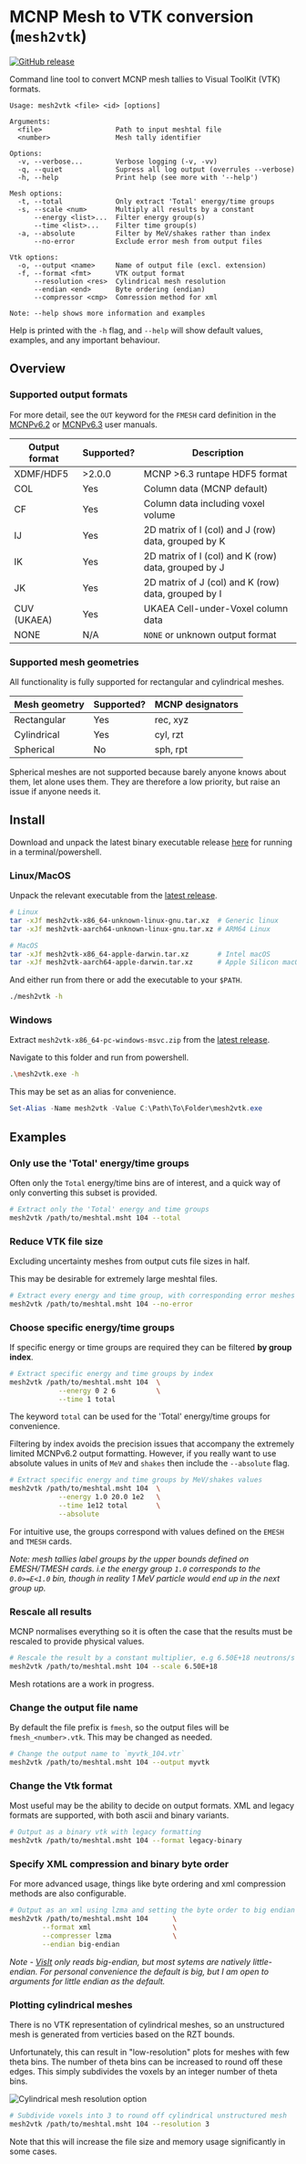 # MCNP Mesh to VTK conversion (`mesh2vtk`)

[![GitHub release](https://img.shields.io/github/v/release/repositony/mesh2vtk?include_prereleases)](https://github.com/repositony/mesh2vtk/releases/latest)

Command line tool to convert MCNP mesh tallies to Visual ToolKit (VTK) formats.

```text
Usage: mesh2vtk <file> <id> [options]

Arguments:
  <file>                  Path to input meshtal file
  <number>                Mesh tally identifier

Options:
  -v, --verbose...        Verbose logging (-v, -vv)
  -q, --quiet             Supress all log output (overrules --verbose)
  -h, --help              Print help (see more with '--help')

Mesh options:
  -t, --total             Only extract 'Total' energy/time groups
  -s, --scale <num>       Multiply all results by a constant
      --energy <list>...  Filter energy group(s)
      --time <list>...    Filter time group(s)
  -a, --absolute          Filter by MeV/shakes rather than index
      --no-error          Exclude error mesh from output files

Vtk options:
  -o, --output <name>     Name of output file (excl. extension)
  -f, --format <fmt>      VTK output format
      --resolution <res>  Cylindrical mesh resolution
      --endian <end>      Byte ordering (endian)
      --compressor <cmp>  Comression method for xml

Note: --help shows more information and examples
```

Help is printed with the `-h` flag, and `--help` will show default values,
examples, and any important behaviour.

## Overview

### Supported output formats

For more detail, see the `OUT` keyword for the `FMESH` card definition in
the [MCNPv6.2](https://mcnp.lanl.gov/pdf_files/TechReport_2017_LANL_LA-UR-17-29981_WernerArmstrongEtAl.pdf)
or [MCNPv6.3](https://mcnpx.lanl.gov/pdf_files/TechReport_2022_LANL_LA-UR-22-30006Rev.1_KuleszaAdamsEtAl.pdf)
user manuals.

| Output format | Supported? | Description                                         |
| ------------- | ---------- | --------------------------------------------------- |
| XDMF/HDF5     | >2.0.0     | MCNP >6.3 runtape HDF5 format                       |
| COL           | Yes        | Column data (MCNP default)                          |
| CF            | Yes        | Column data including voxel volume                  |
| IJ            | Yes        | 2D matrix of I (col) and J (row) data, grouped by K |
| IK            | Yes        | 2D matrix of I (col) and K (row) data, grouped by J |
| JK            | Yes        | 2D matrix of J (col) and K (row) data, grouped by I |
| CUV (UKAEA)   | Yes        | UKAEA Cell-under-Voxel column data                  |
| NONE          | N/A        | `NONE` or unknown output format                     |

### Supported mesh geometries

All functionality is fully supported for rectangular and cylindrical meshes.

| Mesh geometry | Supported? | MCNP designators |
| ------------- | ---------- | ---------------- |
| Rectangular   | Yes        | rec, xyz         |
| Cylindrical   | Yes        | cyl, rzt         |
| Spherical     | No         | sph, rpt         |

Spherical meshes are not supported because barely anyone knows about them, let
alone uses them. They are therefore a low priority, but raise an issue if anyone
needs it.

## Install

Download and unpack the latest binary executable release [here](https://github.com/repositony/mesh2vtk/releases/latest) for running in a terminal/powershell.

### Linux/MacOS

Unpack the relevant executable from the [latest release](https://github.com/repositony/mesh2vtk/releases/latest).

```bash
# Linux
tar -xJf mesh2vtk-x86_64-unknown-linux-gnu.tar.xz  # Generic linux
tar -xJf mesh2vtk-aarch64-unknown-linux-gnu.tar.xz # ARM64 Linux

# MacOS
tar -xJf mesh2vtk-x86_64-apple-darwin.tar.xz       # Intel macOS
tar -xJf mesh2vtk-aarch64-apple-darwin.tar.xz      # Apple Silicon macOS
```

And either run from there or add the executable to your `$PATH`.

```bash
./mesh2vtk -h
```

### Windows

Extract `mesh2vtk-x86_64-pc-windows-msvc.zip` from the [latest release](https://github.com/repositony/mesh2vtk/releases/latest).

Navigate to this folder and run from powershell.

```bash
.\mesh2vtk.exe -h
```

This may be set as an alias for convenience.

```powershell
Set-Alias -Name mesh2vtk -Value C:\Path\To\Folder\mesh2vtk.exe
```

## Examples

### Only use the 'Total' energy/time groups

Often only the `Total` energy/time bins are of interest, and a quick way of
only converting this subset is provided.

```bash
# Extract only the 'Total' energy and time groups
mesh2vtk /path/to/meshtal.msht 104 --total
```

### Reduce VTK file size

Excluding uncertainty meshes from output cuts file sizes in half.

This may be desirable for extremely large meshtal files.

```bash
# Extract every energy and time group, with corresponding error meshes
mesh2vtk /path/to/meshtal.msht 104 --no-error
```

### Choose specific energy/time groups

If specific energy or time groups are required they can be filtered **by group
index**.

```bash
# Extract specific energy and time groups by index
mesh2vtk /path/to/meshtal.msht 104  \
            --energy 0 2 6          \
            --time 1 total
```

The keyword `total` can be used for the 'Total' energy/time groups for
convenience.

Filtering by index avoids the precision issues that accompany the extremely
limited MCNPv6.2 output formatting. However, if you really want to use absolute
values in units of `MeV` and `shakes` then include the `--absolute` flag.

```bash
# Extract specific energy and time groups by MeV/shakes values
mesh2vtk /path/to/meshtal.msht 104  \
            --energy 1.0 20.0 1e2   \
            --time 1e12 total       \
            --absolute
```

For intuitive use, the groups correspond with values defined on the `EMESH`
and `TMESH` cards.

*Note: mesh tallies label groups by the upper bounds defined on EMESH/TMESH
cards. i.e the energy group `1.0` corresponds to the `0.0>=E<1.0` bin,
though in reality 1 MeV particle would end up in the next group up.*

### Rescale all results

MCNP normalises everything so it is often the case that the results must be
rescaled to provide physical values.

```bash
# Rescale the result by a constant multiplier, e.g 6.50E+18 neutrons/s
mesh2vtk /path/to/meshtal.msht 104 --scale 6.50E+18
```

Mesh rotations are a work in progress.

### Change the output file name

By default the file prefix is `fmesh`, so the output files will be
`fmesh_<number>.vtk`. This may be changed as needed.

```bash
# Change the output name to `myvtk_104.vtr`
mesh2vtk /path/to/meshtal.msht 104 --output myvtk
```

### Change the Vtk format

Most useful may be the ability to decide on output formats. XML and legacy
formats are supported, with both ascii and binary variants.

```bash
# Output as a binary vtk with legacy formatting
mesh2vtk /path/to/meshtal.msht 104 --format legacy-binary
```

### Specify XML compression and binary byte order

For more advanced usage, things like byte ordering and xml compression
methods are also configurable.

```bash
# Output as an xml using lzma and setting the byte order to big endian
mesh2vtk /path/to/meshtal.msht 104      \
        --format xml                    \
        --compresser lzma               \
        --endian big-endian
```

*Note - [VisIt](https://visit-dav.github.io/visit-website/index.html) only
reads big-endian, but most sytems are natively little-endian. For personal
convenience the default is big, but I am open to arguments for little endian
as the default.*

### Plotting cylindrical meshes

There is no VTK representation of cylindrical meshes, so an unstructured
mesh is generated from verticies based on the RZT bounds.

Unfortunately, this can result in "low-resolution" plots for meshes with
few theta bins. The number of theta bins can be increased to round off these
edges. This simply subdivides the voxels by an integer number of theta bins.

![Cylindrical mesh resolution option](https://github.com/repositony/meshtal/blob/main/data/assets/cylindrical_mesh_resolution.png)

```bash
# Subdivide voxels into 3 to round off cylindrical unstructured mesh
mesh2vtk /path/to/meshtal.msht 104 --resolution 3
```

Note that this will increase the file size and memory usage significantly
in some cases.
